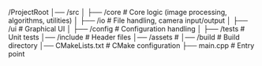 /ProjectRoot
│── /src
│   ├── /core          # Core logic (image processing, algorithms, utilities)
│   ├── /io            # File handling, camera input/output
│   ├── /ui            # Graphical UI
│   ├── /config        # Configuration handling
│   ├── /tests         # Unit tests
│── /include           # Header files
│── /assets            # 
│── /build             # Build directory
│── CMakeLists.txt     # CMake configuration
├── main.cpp           # Entry point